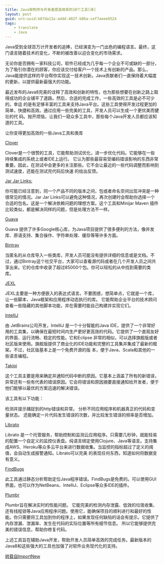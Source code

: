 ```yaml
---
title: Java架构师与开发者提高效率的10个工具[译]
layout: post
guid: urn:uuid:b87da13a-a4dd-402f-b06a-cef7aeee0524
tags:
    - translate
    - Java
---
```


Java受到全球百万计开发者的追捧，已经演变为一门出色的编程语言。最终，这门语言随着技术的变化，不断的被改善以迎合变化的市场需求。

无论你是否拥有一家科技公司，软件已经成为几乎每一个企业不可或缺的一部分，为了吸引你潜在的顾客，你应该交付给客户一个技术上有创新的产品。那么，Java能提供这样的平台帮你实现这一技术创新。Java贡献者们一直保持着大幅度的更新，以提供最新最强大的功能。

最近发布的Java8完美的诠释了高效和创新的特性，也为那些想要在创新之路上取得成功的企业铺平了道路。然后，合适的完成工作，一些高效的工具是必不可少的。幸运 的是有足够丰富的工具来支持Java平台。这些工具使得开发过程更加的简单，快捷和高效。通过应用一些完美的工具，开发人员可以生成一个更优美而健壮的代 码。抛开烦恼，让我们一窥众多工具中，那些每个Java开发人员都应该知道的工具。

让你变得更加高效的一些Java工具和类库

[Clover](https://www.atlassian.com/software/clover/overview)

Clover是一个很赞的工具，它能帮助测试优化，进一步优化代码。它能够在一些持续集成的系统上或者IDE上运行。 它认为那些最容易受编码错误影响的东西非常重要。因此，在测试中会更多的关注那些。它不会让最近的一些代码调整而影响到测试速度，还能在测试完代码后快速 的给出反馈。

[Jar Jar Links:](http://code.google.com/p/jarjar/)

你可能已经注意到，同一个产品不同的版本之间，包或者命名空间出现冲突是一种很常见的情况。Jar Jar Links可以避免这种情况，再次创建时会帮助你选择一个合适的包名。这是一个解决依赖问题的理想方案。这个工具和Minijar Maven 插件比较类似，都是解决同样的问题，但是处理方法不一样。

[Guava](https://github.com/google/guava)

Guava 提供了许多Google核心库，为Java项目提供了很多便利的方法，像并发库、原语支持、集合操作、字符串处理、缓存等等许多方面。

[Bintray](https://bintray.com/)

当匿名的从仓库导入一些类库，开发人员可能没有提供详细的信息或是文档。不过，通过Bintray这个社交平台，大家可以查看源代码或者在几个开发人员之间共享出来。它的仓库中收录了超过85000个包。你可以轻松的从中找到需要的类库。

[JEXL](http://commons.apache.org/proper/commons-jexl/)

JEXL主要是一种方便嵌入的表达式语言。不要困惑，想简单点，它就是一个库，让一些脚本，Java框架和应用程序动态执行的库。 它能帮助企业平台的技术顾问查看一些隐藏的其他脚本功能，并在需要时能自己构建并实现它们。

[IntelliJ](http://www.jetbrains.com/idea/)

由 JetBrains公司开发，IntelliJ 是一个十分智能的Java IDE，提供了一个非常好用的工具集，以确保在最短时间内生产更好更高效的代码。它提供了一个直观友好的界面、运行流畅、稳定的性能。它和Eclipse 非常的相似，可以选择旗舰版或者社区版来使用。旗舰版提供了商业化的IDE功能和完整的工具集并集成了最新的框架。不过，社区版基本上是一个免费开源的版 本，便于Java、Scala和其他的一些语言编程。

[Takipi](https://www.takipi.com/)

这个工具主要是用来确定并通知代码中断的原因。它基本上涵盖了所有的新错误，异常还有一些有代表的错误原因。它会将错误和原因摘要直接通知给开发者，便于他们能够以最优的方案迅速的解决错误。

该工具有以下功能：

检测并提示捕捉到的http错误和异常。
分析不同应用程序和机器真正的代码和变量状态。
还能确定一片代码发生错误的次数，并比较发生错误的频率是否增加。

[Librato](https://www.takipi.com/)

Librato 是一个托管服务，帮助控制和监测云应用程序。只需要几秒钟，就能轻易的配置一个自定义的监控仪表盘。纯语言绑定使用Clojure、Java等语言。支持集成AWS、Heroku等众多云平台来进行数据收集。当监控的指标超过了定义的阈值，会自动生成报警通知。Librato可以完美 的表现任何东西，知道如何将数据变有意义。

[FindBugs](http://findbugs.sourceforge.net/)

此工具通过静态分析帮助定位Java程序错误。FindBugs是免费的。可以使用GUI界面，也可以作为NetBeans、IntelliJ、Eclipse等众多IDE的插件。

[Plumbr](https://plumbr.eu/)

Plumbr旨在解决实时的性能问题。 它能完美的检测内存泄露、低效的垃圾收集、还有线程锁等Java应用程序问题。使用它，能确保项目的顺利进行和最好的性能。你只需要将工具加到你的程序上，如果发现任何缺陷的话会有提示。它提供了内存泄漏、泄漏率、发生在代码的实际位置等所有细节信息。 所以它能够提供完美的错误信息，帮助你修复代码。

上述工具旨在辅助Java开发，帮助开发人员简单高效的完成任务。最新版本的Java8和这些强大的工具也加强了对软件业务现代化的支持。

[转载自ImportNew][1]



  [1]: http://www.importnew.com/14624.html
  
